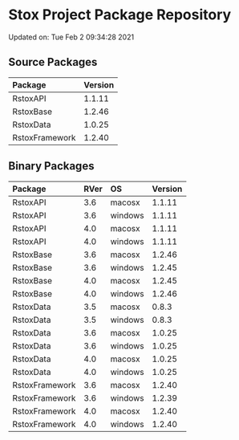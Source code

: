# Stox Project Package Repository


Updated on: Tue Feb  2 09:34:28 2021
## Source Packages

|Package        |Version |
|:--------------|:-------|
|RstoxAPI       |1.1.11  |
|RstoxBase      |1.2.46  |
|RstoxData      |1.0.25  |
|RstoxFramework |1.2.40  |

## Binary Packages

|Package        |RVer |OS      |Version |
|:--------------|:----|:-------|:-------|
|RstoxAPI       |3.6  |macosx  |1.1.11  |
|RstoxAPI       |3.6  |windows |1.1.11  |
|RstoxAPI       |4.0  |macosx  |1.1.11  |
|RstoxAPI       |4.0  |windows |1.1.11  |
|RstoxBase      |3.6  |macosx  |1.2.46  |
|RstoxBase      |3.6  |windows |1.2.45  |
|RstoxBase      |4.0  |macosx  |1.2.45  |
|RstoxBase      |4.0  |windows |1.2.46  |
|RstoxData      |3.5  |macosx  |0.8.3   |
|RstoxData      |3.5  |windows |0.8.3   |
|RstoxData      |3.6  |macosx  |1.0.25  |
|RstoxData      |3.6  |windows |1.0.25  |
|RstoxData      |4.0  |macosx  |1.0.25  |
|RstoxData      |4.0  |windows |1.0.25  |
|RstoxFramework |3.6  |macosx  |1.2.40  |
|RstoxFramework |3.6  |windows |1.2.39  |
|RstoxFramework |4.0  |macosx  |1.2.40  |
|RstoxFramework |4.0  |windows |1.2.40  |
